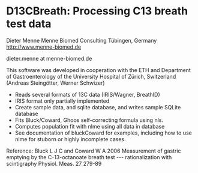 D13CBreath: Processing C13 breath test data
===========================================

Dieter Menne
Menne Biomed Consulting Tübingen, Germany 
http://www.menne-biomed.de

dieter.menne at menne-biomed.de 

This software was developed in cooperation with the ETH and Department of Gastroenterology of the University Hospital of Zürich, Switzerland (Andreas Steingötter, Werner Schwizer)

* Reads several formats of 13C data (IRIS/Wagner, BreathID)
* IRIS format only partially implemented
* Create sample data, and sqlite database, and writes sample SQLite database
* Fits Bluck/Coward, Ghoos self-correcting formula using nls.
* Computes population fit with nlme using all data in database
* See documentation of bluckCoward for examples, including how to use
  nlme for stuborn or highly incomplete cases.

Reference: Bluck L J C and Coward W A 2006 Measurement of gastric emptying by the C-13-octanoate breath test --- rationalization with scintigraphy Physiol. Meas. 27 279-89
